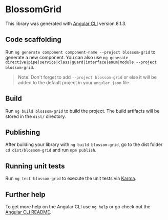 # BlossomGrid

This library was generated with [Angular CLI](https://github.com/angular/angular-cli) version 8.1.3.

## Code scaffolding

Run `ng generate component component-name --project blossom-grid` to generate a new component. You can also use `ng generate directive|pipe|service|class|guard|interface|enum|module --project blossom-grid`.
> Note: Don't forget to add `--project blossom-grid` or else it will be added to the default project in your `angular.json` file. 

## Build

Run `ng build blossom-grid` to build the project. The build artifacts will be stored in the `dist/` directory.

## Publishing

After building your library with `ng build blossom-grid`, go to the dist folder `cd dist/blossom-grid` and run `npm publish`.

## Running unit tests

Run `ng test blossom-grid` to execute the unit tests via [Karma](https://karma-runner.github.io).

## Further help

To get more help on the Angular CLI use `ng help` or go check out the [Angular CLI README](https://github.com/angular/angular-cli/blob/master/README.md).
